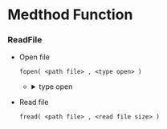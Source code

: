 # Medthod Function
### ReadFile
  - Open file
    ```
    fopen( <path file> , <type open> )
    ```
    
    - <details>
      <summary>type open</summary>
        <p>r -> read only</p>
        <p>r+ -> read and write</p>
        <p>w -> write replace old data when not file will create a new file</p>
        <p>w+ -> read and write replace old data when not file will create a new file</p>
        <p>a -> write append old data when not file will create a new file</p>
        <p>a+ read and write append old data when not file will create a new file</p>
        <p>x -> write by create a new file but if found file will return error</p>
        <p>x+ -> read and write by create a new file but if found file will return error</p>
      </details>

  - Read file
    ```
    fread( <path file> , <read file size> )
    ```